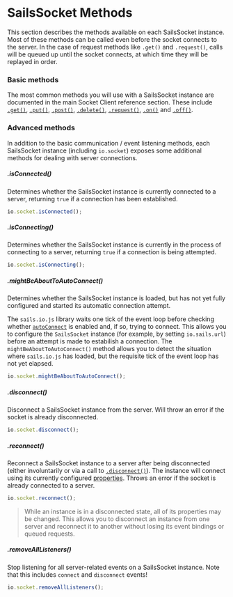# SailsSocket Methods

This section describes the methods available on each SailsSocket instance.  Most of these methods can be called even before the socket connects to the server.  In the case of request methods like `.get()` and `.request()`, calls will be queued up until the socket connects, at which time they will be replayed in order.

### Basic methods

The most common methods you will use with a SailsSocket instance are documented in the main Socket Client reference section.  These include [`.get()`](http://sailsjs.com/documentation/reference/web-sockets/socket-client/io-socket-get), [`.put()`](http://sailsjs.com/documentation/reference/web-sockets/socket-client/io-socket-put), [`.post()`](http://sailsjs.com/documentation/reference/web-sockets/socket-client/io-socket-post), [`.delete()`](http://sailsjs.com/documentation/reference/web-sockets/socket-client/io-socket-delete), [`.request()`](http://sailsjs.com/documentation/reference/web-sockets/socket-client/io-socket-request), [`.on()`](http://sailsjs.com/documentation/reference/web-sockets/socket-client/io-socket-on) and [`.off()`](http://sailsjs.com/documentation/reference/web-sockets/socket-client/io-socket-off).

### Advanced methods

In addition to the basic communication / event listening methods, each SailsSocket instance (including `io.socket`) exposes some additional methods for dealing with server connections.

##### .isConnected()

Determines whether the SailsSocket instance is currently connected to a server, returning `true` if a connection has been established.

```js
io.socket.isConnected();
```

##### .isConnecting()

Determines whether the SailsSocket instance is currently in the process of connecting to a server, returning `true` if a connection is being attempted.

```js
io.socket.isConnecting();
```


##### .mightBeAboutToAutoConnect()

Determines whether the SailsSocket instance is loaded, but has not yet fully configured and started its automatic connection attempt.

The `sails.io.js` library waits one tick of the event loop before checking whether [`autoConnect`](http://sailsjs.com/documentation/reference/web-sockets/socket-client/io-sails#?iosailsautoconnect) is enabled and, if so, trying to connect.  This allows you to configure the `SailsSocket` instance (for example, by setting `io.sails.url`) before an attempt is made to estabilish a connection.  The `mightBeAboutToAutoConnect()` method allows you to detect the situation where `sails.io.js` has loaded, but the requisite tick of the event loop has not yet elapsed.

```js
io.socket.mightBeAboutToAutoConnect();
```

##### .disconnect()

Disconnect a SailsSocket instance from the server.  Will throw an error if the socket is already disconnected.

```js
io.socket.disconnect();
```

##### .reconnect()

Reconnect a SailsSocket instance to a server after being disconnected (either involuntarily or via a call to [`.disconnect()`](http://sailsjs.com/documentation/reference/web-sockets/socket-client/sails-socket/methods#?disconnect)).  The instance will connect using its currently configured [properties](http://sailsjs.com/documentation/reference/web-sockets/socket-client/sails-socket/properties).  Throws an error if the socket is already connected to a server.

```js
io.socket.reconnect();
```

> While an instance is in a disconnected state, all of its properties may be changed.  This allows you to disconnect an instance from one server and reconnect it to another without losing its event bindings or queued requests.


##### .removeAllListeners()

Stop listening for all server-related events on a SailsSocket instance.  Note that this includes `connect` and `disconnect` events!

```js
io.socket.removeAllListeners();
```



<docmeta name="displayName" value="Methods">

